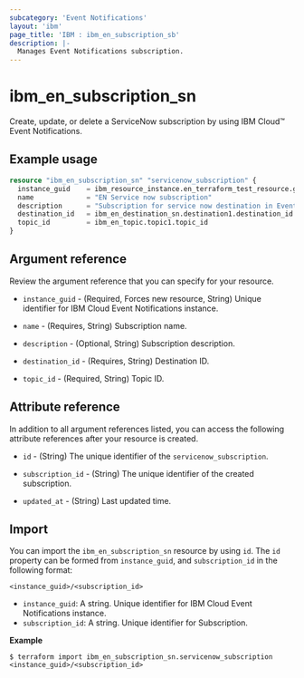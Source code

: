```yaml
---
subcategory: 'Event Notifications'
layout: 'ibm'
page_title: 'IBM : ibm_en_subscription_sb'
description: |-
  Manages Event Notifications subscription.
---
```


# ibm_en_subscription_sn

Create, update, or delete a ServiceNow subscription by using IBM Cloud™ Event Notifications.

## Example usage

```terraform
resource "ibm_en_subscription_sn" "servicenow_subscription" {
  instance_guid    = ibm_resource_instance.en_terraform_test_resource.guid
  name             = "EN Service now subscription"
  description      = "Subscription for service now destination in Event Notifications"
  destination_id   = ibm_en_destination_sn.destination1.destination_id
  topic_id         = ibm_en_topic.topic1.topic_id
}
```

## Argument reference

Review the argument reference that you can specify for your resource.

- `instance_guid` - (Required, Forces new resource, String) Unique identifier for IBM Cloud Event Notifications instance.

- `name` - (Requires, String) Subscription name.

- `description` - (Optional, String) Subscription description.

- `destination_id` - (Requires, String) Destination ID.

- `topic_id` - (Required, String) Topic ID.

## Attribute reference

In addition to all argument references listed, you can access the following attribute references after your resource is created.

- `id` - (String) The unique identifier of the `servicenow_subscription`.

- `subscription_id` - (String) The unique identifier of the created subscription.

- `updated_at` - (String) Last updated time.

## Import

You can import the `ibm_en_subscription_sn` resource by using `id`.
The `id` property can be formed from `instance_guid`, and `subscription_id` in the following format:

```
<instance_guid>/<subscription_id>
```

- `instance_guid`: A string. Unique identifier for IBM Cloud Event Notifications instance.
- `subscription_id`: A string. Unique identifier for Subscription.

**Example**

```
$ terraform import ibm_en_subscription_sn.servicenow_subscription <instance_guid>/<subscription_id>
```
